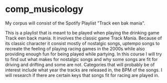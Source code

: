 # comp_musicology

My corpus will consist of the Spotify Playlist "Track een bak mania".

This is a playlist that is meant to be played when playing the drinking game Track een back mania. It involves the classic game Track Mania.
Because of its classic character it consist mostly of nostalgic songs, uptempo songs to recreate the feeling of playing racing games in the 2000s while also providing enough fun for being played while partying. 
In this course I will try to find out what makes for nostalgic songs and why some songs are fit for driving and drifting and some are not. Categories that will probably be of interest include what year the tracks are released in, the BPM of the songs. I will research if there are certain keys that songs fit for racing are played in.

